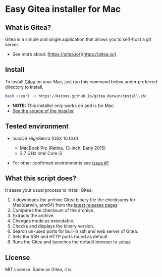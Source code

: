 # Easy Gitea installer for Mac

## What is Gitea?

Gitea is a simple and single application that allows you to self-host a git server.

- See more about: [https://gitea.io/](https://gitea.io/)

## Install

To install [Gitea](https://gitea.io/) on your Mac, just run this command below under preferred directory to install.

```bash
bash <(curl -s https://keinos.github.io/gitea_darwin/install.sh)
```

- **NOTE:** This installer only works on and is for Mac.
- [See the source of the installer](https://github.com/KEINOS/gitea_darwin/blob/master/install.sh)

## Tested environment

- macOS HighSierra (OSX 10.13.6)
    - MacBook Pro (Retina, 13-inch, Early 2015)
    - 2.7 GHz Intel Core i5

- For other confirmed environments see [issue #1](https://github.com/KEINOS/gitea_darwin/issues/1)


## What this script does?

It eases your usual process to install Gitea.

1. It downloads the archive Gitea binary file the checksums for Mac(darwin, arm64) from the [latest releases pages](https://github.com/go-gitea/gitea/releases)
2. Compares the checksum of the archive.
3. Extracts the archive.
4. Changes mode as executable.
5. Checks and displays the binary version.
6. Search un-used ports for buil-in ssh and web server of Gitea.
7. Sets the SSH and HTTP ports found as default.
8. Runs the Gitea and launches the default browser to setup.

## License

MIT License. Same as Gitea, it is.